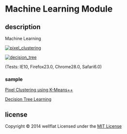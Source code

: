 # Machine Learning Module

## description

Machine Learning

[![pixel_clustering](http://rest-term.com/labs/repos/images/pixel_clustering.jpg)](http://rest-term.com/labs/html5/pixelclustering.html)

[![decision_tree](http://rest-term.com/labs/repos/images/decision_tree.png)](http://rest-term.com/labs/html5/dtree.html)

(Tests: IE10, Firefox23.0, Chrome28.0, Safari6.0)

### sample
[Pixel Clustering using K-Means++][PixelClustering]

[Decision Tree Learning][DecisionTree]

license
----------
Copyright &copy; 2014 wellflat Licensed under the [MIT License][MIT]

[PixelClustering]: http://rest-term.com/labs/html5/pixelclustering.html
[DecisionTree]: http://rest-term.com/labs/html5/dtree.html
[MIT]: http://www.opensource.org/licenses/mit-license.php
